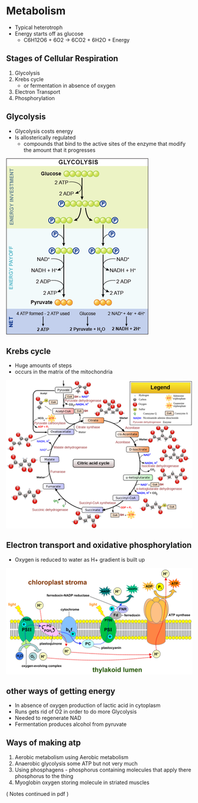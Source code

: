 # Metabolism

+ Typical heterotroph
+ Energy starts off as glucose
    + C6H12O6 + 6O2 -> 6CO2 + 6H2O + Energy

## Stages of Cellular Respiration
1. Glycolysis
2. Krebs cycle
    + or fermentation in absence of oxygen
3. Electron Transport
4. Phosphorylation

## Glycolysis
+ Glycolysis costs energy
+ Is allosterically regulated
    + compounds that bind to the active sites of the enzyme that modify the
      amount that it progresses

![Glycolysis Diagram](img/glycolysis.png)

## Krebs cycle
+ Huge amounts of steps
+ occurs in the matrix of the mitochondria

![Krebs Cycle](img/krebs-cycle.png)

## Electron transport and oxidative phosphorylation
+ Oxygen is reduced to water as H+ gradient is built up

![ETC](img/electron-transport-chain.png)

## other ways of getting energy
+ In absence of oxygen production of lactic acid in cytoplasm
+ Runs gets rid of O2 in order to do more Glycolysis 
+ Needed to regenerate NAD
+ Fermentation produces alcohol from pyruvate

## Ways of making atp
1. Aerobic metabolism using Aerobic metabolism
2. Anaerobic glycolysis some ATP but not very much
3. Using phosphagens - phosphorus containing molecules that apply there
   phosphorus to the thing
4. Myoglobin oxygen storing molecule in striated muscles

( Notes continued in pdf )
